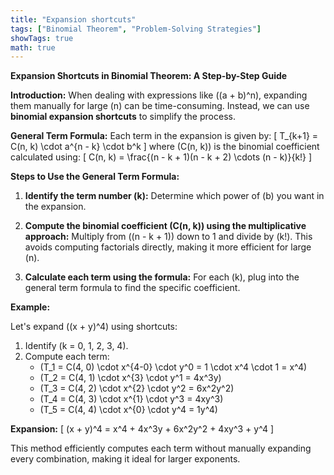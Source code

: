 ```yaml
---
title: "Expansion shortcuts"
tags: ["Binomial Theorem", "Problem-Solving Strategies"]
showTags: true
math: true
---
```




**Expansion Shortcuts in Binomial Theorem: A Step-by-Step Guide**

**Introduction:**
When dealing with expressions like \((a + b)^n\), expanding them manually for large \(n\) can be time-consuming. Instead, we can use **binomial expansion shortcuts** to simplify the process.

**General Term Formula:**
Each term in the expansion is given by:
\[ T_{k+1} = C(n, k) \cdot a^{n - k} \cdot b^k \]
where \(C(n, k)\) is the binomial coefficient calculated using:
\[ C(n, k) = \frac{(n - k + 1)(n - k + 2) \cdots (n - k)}{k!} \]

**Steps to Use the General Term Formula:**

1. **Identify the term number \(k\):**
   Determine which power of \(b\) you want in the expansion.

2. **Compute the binomial coefficient \(C(n, k)\) using the multiplicative approach:**
   Multiply from \((n - k + 1)\) down to 1 and divide by \(k!\). This avoids computing factorials directly, making it more efficient for large \(n\).

3. **Calculate each term using the formula:**
   For each \(k\), plug into the general term formula to find the specific coefficient.

**Example:**

Let's expand \((x + y)^4\) using shortcuts:

1. Identify \(k = 0, 1, 2, 3, 4\).
2. Compute each term:
   - \(T_1 = C(4, 0) \cdot x^{4-0} \cdot y^0 = 1 \cdot x^4 \cdot 1 = x^4\)
   - \(T_2 = C(4, 1) \cdot x^{3} \cdot y^1 = 4x^3y\)
   - \(T_3 = C(4, 2) \cdot x^{2} \cdot y^2 = 6x^2y^2\)
   - \(T_4 = C(4, 3) \cdot x^{1} \cdot y^3 = 4xy^3\)
   - \(T_5 = C(4, 4) \cdot x^{0} \cdot y^4 = 1y^4\)

**Expansion:**
\[ (x + y)^4 = x^4 + 4x^3y + 6x^2y^2 + 4xy^3 + y^4 \]

This method efficiently computes each term without manually expanding every combination, making it ideal for larger exponents.
